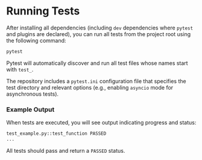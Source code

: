 # Running Tests

After installing all dependencies (including `dev` dependencies where `pytest` and plugins are declared), you can run all tests from the project root using the following command:

```bash
pytest
```

Pytest will automatically discover and run all test files whose names start with `test_`.

The repository includes a `pytest.ini` configuration file that specifies the test directory and relevant options (e.g., enabling `asyncio` mode for asynchronous tests).

### Example Output

When tests are executed, you will see output indicating progress and status:

```bash
test_example.py::test_function PASSED
...
```

All tests should pass and return a `PASSED` status.
